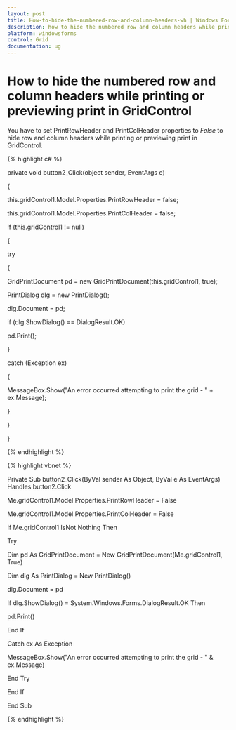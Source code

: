 ```yaml
---
layout: post
title: How-to-hide-the-numbered-row-and-column-headers-wh | Windows Forms | Syncfusion
description: how to hide the numbered row and column headers while printing or previewing print in gridcontrol
platform: windowsforms
control: Grid
documentation: ug
---
```


# How to hide the numbered row and column headers while printing or previewing print in GridControl

You have to set PrintRowHeader and PrintColHeader properties to _False_ to hide row and column headers while printing or previewing print in GridControl.

{% highlight c# %}



private void button2_Click(object sender, EventArgs e)

{

this.gridControl1.Model.Properties.PrintRowHeader = false;

this.gridControl1.Model.Properties.PrintColHeader = false;

if (this.gridControl1 != null)

{

try

{

GridPrintDocument pd = new GridPrintDocument(this.gridControl1, true);

PrintDialog dlg = new PrintDialog();

dlg.Document = pd;

if (dlg.ShowDialog() == DialogResult.OK)

pd.Print();

}

catch (Exception ex)

{

MessageBox.Show("An error occurred attempting to print the grid - " + ex.Message);

}

}

}

{% endhighlight  %}

{% highlight vbnet %}



Private Sub button2_Click(ByVal sender As Object, ByVal e As EventArgs) Handles button2.Click

Me.gridControl1.Model.Properties.PrintRowHeader = False

Me.gridControl1.Model.Properties.PrintColHeader = False

If Me.gridControl1 IsNot Nothing Then

Try

Dim pd As GridPrintDocument = New GridPrintDocument(Me.gridControl1, True)

Dim dlg As PrintDialog = New PrintDialog()

dlg.Document = pd

If dlg.ShowDialog() = System.Windows.Forms.DialogResult.OK Then

pd.Print()

End If

Catch ex As Exception

MessageBox.Show("An error occurred attempting to print the grid - " & ex.Message)

End Try

End If

End Sub


{% endhighlight  %}
